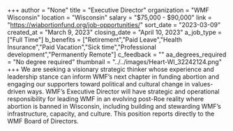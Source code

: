 +++
author = "None"
title = "Executive Director"
organization = "WMF Wisconsin"
location = "Wisconsin"
salary = "$75,000 - $90,000"
link = "https://wiabortionfund.org/job-opportunities/"
sort_date = "2023-03-09"
created_at = "March 9, 2023"
closing_date = "April 10, 2023"
a_job_type = ["Full Time"]
b_benefits = ["Retirement","Paid Leave","Health Insurance","Paid Vacation","Sick time","Professional development","Permanently Remote"]
c_feedback = ""
aa_degrees_required = "No degree required"
thumbnail = "../../images/Heart-WI_32242124.png"
+++
We are seeking a visionary strategic thinker whose experience and leadership stance can inform WMF’s next chapter in funding abortion and engaging our supporters toward political and cultural change in values-driven ways. WMF’s Executive Director will have strategic and operational responsibility for leading
WMF in an evolving post-Roe reality where abortion is banned in Wisconsin, including building and stewarding WMF’s infrastructure, capacity, and culture. This position reports directly to the WMF Board of Directors.